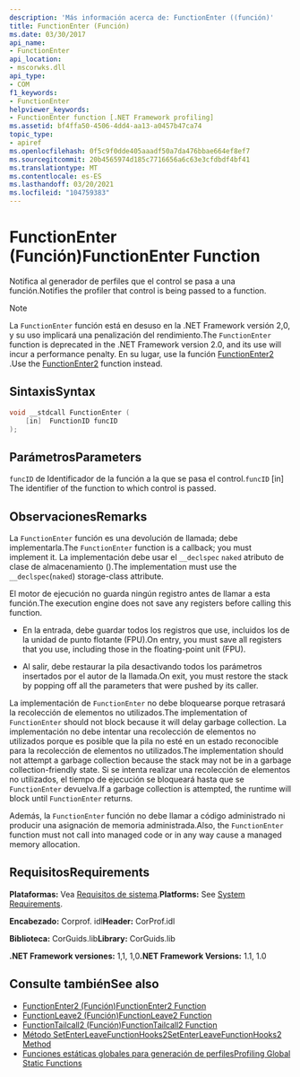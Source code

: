 ```yaml
---
description: 'Más información acerca de: FunctionEnter ((función)'
title: FunctionEnter (Función)
ms.date: 03/30/2017
api_name:
- FunctionEnter
api_location:
- mscorwks.dll
api_type:
- COM
f1_keywords:
- FunctionEnter
helpviewer_keywords:
- FunctionEnter function [.NET Framework profiling]
ms.assetid: bf4ffa50-4506-4dd4-aa13-a0457b47ca74
topic_type:
- apiref
ms.openlocfilehash: 0f5c9f0dde405aaadf50a7da476bbae664ef8ef7
ms.sourcegitcommit: 20b4565974d185c7716656a6c63e3cfdbdf4bf41
ms.translationtype: MT
ms.contentlocale: es-ES
ms.lasthandoff: 03/20/2021
ms.locfileid: "104759383"
---
```

# <a name="functionenter-function"></a><span data-ttu-id="ad9ba-103">FunctionEnter (Función)</span><span class="sxs-lookup"><span data-stu-id="ad9ba-103">FunctionEnter Function</span></span>

<span data-ttu-id="ad9ba-104">Notifica al generador de perfiles que el control se pasa a una función.</span><span class="sxs-lookup"><span data-stu-id="ad9ba-104">Notifies the profiler that control is being passed to a function.</span></span>  
  
> [!NOTE]
> <span data-ttu-id="ad9ba-105">La `FunctionEnter` función está en desuso en la .NET Framework versión 2,0, y su uso implicará una penalización del rendimiento.</span><span class="sxs-lookup"><span data-stu-id="ad9ba-105">The `FunctionEnter` function is deprecated in the .NET Framework version 2.0, and its use will incur a performance penalty.</span></span> <span data-ttu-id="ad9ba-106">En su lugar, use la función [FunctionEnter2](functionenter2-function.md) .</span><span class="sxs-lookup"><span data-stu-id="ad9ba-106">Use the [FunctionEnter2](functionenter2-function.md) function instead.</span></span>  
  
## <a name="syntax"></a><span data-ttu-id="ad9ba-107">Sintaxis</span><span class="sxs-lookup"><span data-stu-id="ad9ba-107">Syntax</span></span>  
  
```cpp  
void __stdcall FunctionEnter (  
    [in]  FunctionID funcID  
);  
```  
  
## <a name="parameters"></a><span data-ttu-id="ad9ba-108">Parámetros</span><span class="sxs-lookup"><span data-stu-id="ad9ba-108">Parameters</span></span>

<span data-ttu-id="ad9ba-109">`funcID` de Identificador de la función a la que se pasa el control.</span><span class="sxs-lookup"><span data-stu-id="ad9ba-109">`funcID` [in] The identifier of the function to which control is passed.</span></span>

## <a name="remarks"></a><span data-ttu-id="ad9ba-110">Observaciones</span><span class="sxs-lookup"><span data-stu-id="ad9ba-110">Remarks</span></span>  

 <span data-ttu-id="ad9ba-111">La `FunctionEnter` función es una devolución de llamada; debe implementarla.</span><span class="sxs-lookup"><span data-stu-id="ad9ba-111">The `FunctionEnter` function is a callback; you must implement it.</span></span> <span data-ttu-id="ad9ba-112">La implementación debe usar el `__declspec` `naked` atributo de clase de almacenamiento ().</span><span class="sxs-lookup"><span data-stu-id="ad9ba-112">The implementation must use the `__declspec`(`naked`) storage-class attribute.</span></span>  
  
 <span data-ttu-id="ad9ba-113">El motor de ejecución no guarda ningún registro antes de llamar a esta función.</span><span class="sxs-lookup"><span data-stu-id="ad9ba-113">The execution engine does not save any registers before calling this function.</span></span>  
  
- <span data-ttu-id="ad9ba-114">En la entrada, debe guardar todos los registros que use, incluidos los de la unidad de punto flotante (FPU).</span><span class="sxs-lookup"><span data-stu-id="ad9ba-114">On entry, you must save all registers that you use, including those in the floating-point unit (FPU).</span></span>  
  
- <span data-ttu-id="ad9ba-115">Al salir, debe restaurar la pila desactivando todos los parámetros insertados por el autor de la llamada.</span><span class="sxs-lookup"><span data-stu-id="ad9ba-115">On exit, you must restore the stack by popping off all the parameters that were pushed by its caller.</span></span>  
  
 <span data-ttu-id="ad9ba-116">La implementación de `FunctionEnter` no debe bloquearse porque retrasará la recolección de elementos no utilizados.</span><span class="sxs-lookup"><span data-stu-id="ad9ba-116">The implementation of `FunctionEnter` should not block because it will delay garbage collection.</span></span> <span data-ttu-id="ad9ba-117">La implementación no debe intentar una recolección de elementos no utilizados porque es posible que la pila no esté en un estado reconocible para la recolección de elementos no utilizados.</span><span class="sxs-lookup"><span data-stu-id="ad9ba-117">The implementation should not attempt a garbage collection because the stack may not be in a garbage collection-friendly state.</span></span> <span data-ttu-id="ad9ba-118">Si se intenta realizar una recolección de elementos no utilizados, el tiempo de ejecución se bloqueará hasta que se `FunctionEnter` devuelva.</span><span class="sxs-lookup"><span data-stu-id="ad9ba-118">If a garbage collection is attempted, the runtime will block until `FunctionEnter` returns.</span></span>  
  
 <span data-ttu-id="ad9ba-119">Además, la `FunctionEnter` función no debe llamar a código administrado ni producir una asignación de memoria administrada.</span><span class="sxs-lookup"><span data-stu-id="ad9ba-119">Also, the `FunctionEnter` function must not call into managed code or in any way cause a managed memory allocation.</span></span>  
  
## <a name="requirements"></a><span data-ttu-id="ad9ba-120">Requisitos</span><span class="sxs-lookup"><span data-stu-id="ad9ba-120">Requirements</span></span>  

 <span data-ttu-id="ad9ba-121">**Plataformas:** Vea [Requisitos de sistema](../../get-started/system-requirements.md).</span><span class="sxs-lookup"><span data-stu-id="ad9ba-121">**Platforms:** See [System Requirements](../../get-started/system-requirements.md).</span></span>  
  
 <span data-ttu-id="ad9ba-122">**Encabezado:** Corprof. idl</span><span class="sxs-lookup"><span data-stu-id="ad9ba-122">**Header:** CorProf.idl</span></span>  
  
 <span data-ttu-id="ad9ba-123">**Biblioteca:** CorGuids.lib</span><span class="sxs-lookup"><span data-stu-id="ad9ba-123">**Library:** CorGuids.lib</span></span>  
  
 <span data-ttu-id="ad9ba-124">**.NET Framework versiones:** 1,1, 1,0</span><span class="sxs-lookup"><span data-stu-id="ad9ba-124">**.NET Framework Versions:** 1.1, 1.0</span></span>  
  
## <a name="see-also"></a><span data-ttu-id="ad9ba-125">Consulte también</span><span class="sxs-lookup"><span data-stu-id="ad9ba-125">See also</span></span>

- [<span data-ttu-id="ad9ba-126">FunctionEnter2 (Función)</span><span class="sxs-lookup"><span data-stu-id="ad9ba-126">FunctionEnter2 Function</span></span>](functionenter2-function.md)
- [<span data-ttu-id="ad9ba-127">FunctionLeave2 (Función)</span><span class="sxs-lookup"><span data-stu-id="ad9ba-127">FunctionLeave2 Function</span></span>](functionleave2-function.md)
- [<span data-ttu-id="ad9ba-128">FunctionTailcall2 (Función)</span><span class="sxs-lookup"><span data-stu-id="ad9ba-128">FunctionTailcall2 Function</span></span>](functiontailcall2-function.md)
- [<span data-ttu-id="ad9ba-129">Método SetEnterLeaveFunctionHooks2</span><span class="sxs-lookup"><span data-stu-id="ad9ba-129">SetEnterLeaveFunctionHooks2 Method</span></span>](icorprofilerinfo2-setenterleavefunctionhooks2-method.md)
- [<span data-ttu-id="ad9ba-130">Funciones estáticas globales para generación de perfiles</span><span class="sxs-lookup"><span data-stu-id="ad9ba-130">Profiling Global Static Functions</span></span>](profiling-global-static-functions.md)
